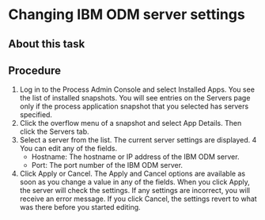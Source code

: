 # Changing IBM ODM server settings

## About this task

## Procedure

1. Log in to the Process Admin Console and
select Installed Apps.  You
see the list of installed snapshots. You will see entries on the Servers
page only if the process application snapshot that you selected has
servers specified.
2. Click the overflow menu of a snapshot and select App Details. Then
click the Servers tab.
3. Select a server from the list. The current
server settings are displayed.
4 You can edit any of the fields.
    - Hostname: The hostname or IP address of the IBM ODM server.
    - Port: The port number of the IBM ODM server.
5. Click Apply or Cancel.
The Apply and Cancel options are available as
soon as you change a value in any of the fields.
When you click Apply, the server will check the settings. If any
settings are incorrect, you will receive an error message. If you click
Cancel, the settings revert to what was there before you started editing.